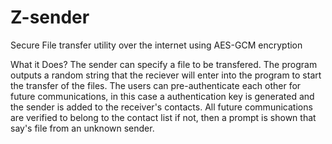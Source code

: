# Z-sender
Secure File transfer utility over the internet using AES-GCM encryption

What it Does?
The sender can specify a file to be transfered. The program outputs a random string that the reciever will enter into the program to start the transfer of the files. 
The users can pre-authenticate each other for future communications, in this case a authentication key is generated and the sender is added to the receiver's contacts. 
All future communications are verified to belong to the contact list if not, then a prompt is shown that say's file from an unknown sender. 





